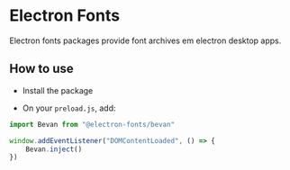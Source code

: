 # Electron Fonts

Electron fonts packages provide font archives em electron desktop apps.

## How to use

* Install the package

* On your `preload.js`, add:

```ts
import Bevan from "@electron-fonts/bevan"

window.addEventListener("DOMContentLoaded", () => {
    Bevan.inject()
})
```